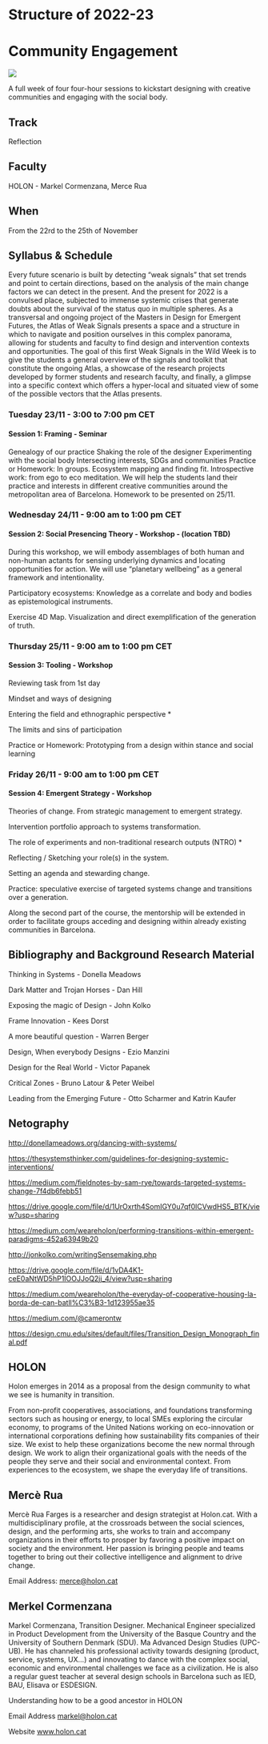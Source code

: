 Structure of 2022-23
======================

# Community Engagement

![](images/community_engagment_1.png)

A full week of four four-hour sessions to kickstart designing with creative communities and engaging with the social body.

## Track
 Reflection

## Faculty
HOLON - Markel Cormenzana, Merce Rua




## When  
From the 22rd to the 25th of November

## Syllabus & Schedule

Every future scenario is built by detecting “weak signals” that set trends and point to certain directions, based on the analysis of the main change factors we can detect in the present. And the present for 2022 is a convulsed place, subjected to immense systemic crises that generate doubts about the survival of the status quo in multiple spheres.
As a transversal and ongoing project of the Masters in Design for Emergent Futures, the Atlas of Weak Signals presents a space and a structure in which to navigate and position ourselves in this complex panorama, allowing for students and faculty to find design and intervention contexts and opportunities.
The goal of this first Weak Signals in the Wild Week is to give the students a general overview of the signals and toolkit that constitute the ongoing Atlas, a showcase of the research projects developed by former students and research faculty, and finally, a glimpse into a specific context which offers a hyper-local and situated view of some of the possible vectors that the Atlas presents.




### Tuesday 23/11 - 3:00 to 7:00 pm CET
#### Session 1: Framing - Seminar
Genealogy of our practice
Shaking the role of the designer
Experimenting with the social body
Intersecting interests, SDGs and communities
Practice or Homework: In groups. Ecosystem mapping and finding fit. Introspective work: from ego to eco meditation. We will help the students land their practice and interests in different creative communities around the metropolitan area of Barcelona. Homework to be presented on 25/11.



### Wednesday 24/11 - 9:00 am to 1:00 pm CET
#### Session 2: Social Presencing Theory - Workshop - (location TBD)
During this workshop, we will embody assemblages of both human and non-human actants for sensing underlying dynamics and locating opportunities for action. We will use “planetary wellbeing” as a general framework and intentionality.

Participatory ecosystems: Knowledge as a correlate and body and bodies as epistemological instruments.

Exercise 4D Map. Visualization and direct exemplification of the generation of truth.


### Thursday 25/11 - 9:00 am to 1:00 pm CET
#### Session 3: Tooling - Workshop
Reviewing task from 1st day

Mindset and ways of designing

Entering the field and ethnographic perspective *

The limits and sins of participation

Practice or Homework: Prototyping from a design within stance and social learning


### Friday 26/11 - 9:00 am to 1:00 pm CET
#### Session 4: Emergent Strategy - Workshop

Theories of change. From strategic management to emergent strategy.

Intervention portfolio approach to systems transformation.

The role of experiments and non-traditional research outputs (NTRO) *

Reflecting / Sketching your role(s) in the system.

Setting an agenda and stewarding change.

Practice: speculative exercise of targeted systems change and transitions over a generation.

Along the second part of the course, the mentorship will be extended in order to facilitate groups acceding and designing within already existing communities in Barcelona.


## Bibliography and Background Research Material

Thinking in Systems - Donella Meadows

Dark Matter and Trojan Horses - Dan Hill

Exposing the magic of Design - John Kolko

Frame Innovation - Kees Dorst

A more beautiful question - Warren Berger

Design, When everybody Designs - Ezio Manzini

Design for the Real World - Victor Papanek

Critical Zones - Bruno Latour & Peter Weibel

Leading from the Emerging Future - Otto Scharmer and Katrin Kaufer

## Netography

http://donellameadows.org/dancing-with-systems/

https://thesystemsthinker.com/guidelines-for-designing-systemic-interventions/

https://medium.com/fieldnotes-by-sam-rye/towards-targeted-systems-change-7f4db6febb51

https://drive.google.com/file/d/1UrOxrth4SomIGY0u7qf0lCVwdHS5_BTK/view?usp=sharing

https://medium.com/weareholon/performing-transitions-within-emergent-paradigms-452a63949b20

http://jonkolko.com/writingSensemaking.php

https://drive.google.com/file/d/1vDA4K1-ceE0aNtWD5hP1IOOJJoQ2jj_4/view?usp=sharing

https://medium.com/weareholon/the-everyday-of-cooperative-housing-la-borda-de-can-batll%C3%B3-1d123955ae35

https://medium.com/@camerontw

https://design.cmu.edu/sites/default/files/Transition_Design_Monograph_final.pdf

## HOLON

Holon emerges in 2014 as a proposal from the design community to what we see is humanity in transition.

From non-profit cooperatives, associations, and foundations transforming sectors such as housing or energy, to local SMEs exploring the circular economy, to programs of the United Nations working on eco-innovation or international corporations defining how sustainability fits companies of their size. We exist to help these organizations become the new normal through design. We work to align their organizational goals with the needs of the people they serve and their social and environmental context. From experiences to the ecosystem, we shape the everyday life of transitions.


## Mercè Rua

[](/assets/images/faculty_photos/merce_rua.jpg)

Mercè Rua Farges is a researcher and design strategist at Holon.cat. With a multidisciplinary profile, at the crossroads between the social sciences, design, and the performing arts, she works to train and accompany organizations in their efforts to prosper by favoring a positive impact on society and the environment. Her passion is bringing people and teams together to bring out their collective intelligence and alignment to drive change.



Email Address: merce@holon.cat

## Merkel Cormenzana

[](/assets/images/faculty_photos/merkel_cormenzana.jpg)

Markel Cormenzana, Transition Designer. Mechanical Engineer specialized in Product Development from the University of the Basque Country and the University of Southern Denmark (SDU). Ma Advanced Design Studies (UPC-UB). He has channeled his professional activity towards designing (product, service, systems, UX...) and innovating to dance with the complex social, economic and environmental challenges we face as a civilization. He is also a regular guest teacher at several design schools in Barcelona such as IED, BAU, Elisava or ESDESIGN.

Understanding how to be a good ancestor in HOLON

Email Address markel@holon.cat

Website www.holon.cat
